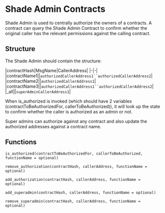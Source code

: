 # Shade Admin Contracts

Shade Admin is used to centrally authorize the owners of a contracts. A contract can query the Shade Admin Contract to confirm whether the original caller has the relevant permissions against the calling contract.

## Structure

The Shade Admin should contain the structure:

|contractHash|MsgName|CallerAddress|
|-|-|
|contractName1||`authorizedCallerAddress1``authorizedCallerAddress2`|
|contractName2||`authorizedCallerAddress1`|
|contractName3||`authorizedCallerAddress1``authorizedCallerAddress2`|
|_all||`superAdminCallerAddress1`|

When is_authorized is invoked (which should have 2 variables (contractToBeAuthorizedFor, callerToBeAuthorized)), it will look up the state to confirm whether the caller is authorized as an admin or not.

Super admins can authorize against any contract and also update the authorized addresses against a contract name.

## Functions
`is_authorized(contractToBeAuthorizedFor, callerToBeAuthorized, functionName = optional)`

`remove_authorization(contractHash, callerAddress, functionName = optional)`

`add_authorization(contractHash, callerAddress, functionName = optional)`

`add_superadmin(contractHash, callerAddress, functionName = optional)`

`remove_superadmin(contractHash, callerAddress, functionName = optional)`
